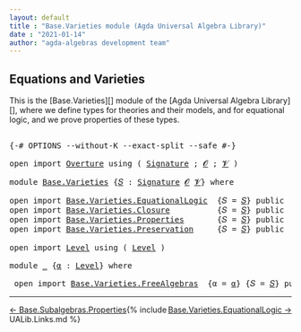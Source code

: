 ```yaml
---
layout: default
title : "Base.Varieties module (Agda Universal Algebra Library)"
date : "2021-01-14"
author: "agda-algebras development team"
---
```


## <a id="equations-and-varieties">Equations and Varieties</a>

This is the [Base.Varieties][] module of the [Agda Universal Algebra Library][],
where we define types for theories and their models, and for equational logic,
and we prove properties of these types.

<pre class="Agda">

<a id="431" class="Symbol">{-#</a> <a id="435" class="Keyword">OPTIONS</a> <a id="443" class="Pragma">--without-K</a> <a id="455" class="Pragma">--exact-split</a> <a id="469" class="Pragma">--safe</a> <a id="476" class="Symbol">#-}</a>

<a id="481" class="Keyword">open</a> <a id="486" class="Keyword">import</a> <a id="493" href="Overture.html" class="Module">Overture</a> <a id="502" class="Keyword">using</a> <a id="508" class="Symbol">(</a> <a id="510" href="Overture.Signatures.html#3303" class="Function">Signature</a> <a id="520" class="Symbol">;</a> <a id="522" href="Overture.Signatures.html#648" class="Generalizable">𝓞</a> <a id="524" class="Symbol">;</a> <a id="526" href="Overture.Signatures.html#650" class="Generalizable">𝓥</a> <a id="528" class="Symbol">)</a>

<a id="531" class="Keyword">module</a> <a id="538" href="Base.Varieties.html" class="Module">Base.Varieties</a> <a id="553" class="Symbol">{</a><a id="554" href="Base.Varieties.html#554" class="Bound">𝑆</a> <a id="556" class="Symbol">:</a> <a id="558" href="Overture.Signatures.html#3303" class="Function">Signature</a> <a id="568" href="Overture.Signatures.html#648" class="Generalizable">𝓞</a> <a id="570" href="Overture.Signatures.html#650" class="Generalizable">𝓥</a><a id="571" class="Symbol">}</a> <a id="573" class="Keyword">where</a>

<a id="580" class="Keyword">open</a> <a id="585" class="Keyword">import</a> <a id="592" href="Base.Varieties.EquationalLogic.html" class="Module">Base.Varieties.EquationalLogic</a>  <a id="624" class="Symbol">{</a><a id="625" class="Argument">𝑆</a> <a id="627" class="Symbol">=</a> <a id="629" href="Base.Varieties.html#554" class="Bound">𝑆</a><a id="630" class="Symbol">}</a> <a id="632" class="Keyword">public</a>
<a id="639" class="Keyword">open</a> <a id="644" class="Keyword">import</a> <a id="651" href="Base.Varieties.Closure.html" class="Module">Base.Varieties.Closure</a>          <a id="683" class="Symbol">{</a><a id="684" class="Argument">𝑆</a> <a id="686" class="Symbol">=</a> <a id="688" href="Base.Varieties.html#554" class="Bound">𝑆</a><a id="689" class="Symbol">}</a> <a id="691" class="Keyword">public</a>
<a id="698" class="Keyword">open</a> <a id="703" class="Keyword">import</a> <a id="710" href="Base.Varieties.Properties.html" class="Module">Base.Varieties.Properties</a>       <a id="742" class="Symbol">{</a><a id="743" class="Argument">𝑆</a> <a id="745" class="Symbol">=</a> <a id="747" href="Base.Varieties.html#554" class="Bound">𝑆</a><a id="748" class="Symbol">}</a> <a id="750" class="Keyword">public</a>
<a id="757" class="Keyword">open</a> <a id="762" class="Keyword">import</a> <a id="769" href="Base.Varieties.Preservation.html" class="Module">Base.Varieties.Preservation</a>     <a id="801" class="Symbol">{</a><a id="802" class="Argument">𝑆</a> <a id="804" class="Symbol">=</a> <a id="806" href="Base.Varieties.html#554" class="Bound">𝑆</a><a id="807" class="Symbol">}</a> <a id="809" class="Keyword">public</a>

<a id="817" class="Keyword">open</a> <a id="822" class="Keyword">import</a> <a id="829" href="Level.html" class="Module">Level</a> <a id="835" class="Keyword">using</a> <a id="841" class="Symbol">(</a> <a id="843" href="Agda.Primitive.html#597" class="Postulate">Level</a> <a id="849" class="Symbol">)</a>

<a id="852" class="Keyword">module</a> <a id="859" href="Base.Varieties.html#859" class="Module">_</a> <a id="861" class="Symbol">{</a><a id="862" href="Base.Varieties.html#862" class="Bound">α</a> <a id="864" class="Symbol">:</a> <a id="866" href="Agda.Primitive.html#597" class="Postulate">Level</a><a id="871" class="Symbol">}</a> <a id="873" class="Keyword">where</a>

 <a id="881" class="Keyword">open</a> <a id="886" class="Keyword">import</a> <a id="893" href="Base.Varieties.FreeAlgebras.html" class="Module">Base.Varieties.FreeAlgebras</a>  <a id="922" class="Symbol">{</a><a id="923" class="Argument">α</a> <a id="925" class="Symbol">=</a> <a id="927" href="Base.Varieties.html#862" class="Bound">α</a><a id="928" class="Symbol">}</a> <a id="930" class="Symbol">{</a><a id="931" class="Argument">𝑆</a> <a id="933" class="Symbol">=</a> <a id="935" href="Base.Varieties.html#554" class="Bound">𝑆</a><a id="936" class="Symbol">}</a> <a id="938" class="Keyword">public</a>
</pre>

---------------------------------

<span style="float:left;">[← Base.Subalgebras.Properties](Base.Subalgebras.Properties.html)</span>
<span style="float:right;">[Base.Varieties.EquationalLogic →](Base.Varieties.EquationalLogic.html)</span>

{% include UALib.Links.md %}
